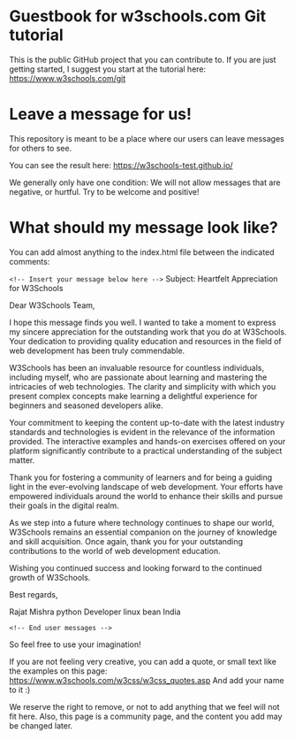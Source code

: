 # Guestbook for w3schools.com Git tutorial

This is the public GitHub project that you can contribute to.
If you are just getting started, I suggest you start at the tutorial here: https://www.w3schools.com/git

# Leave a message for us!
This repository is meant to be a place where our users can leave messages for others to see.

You can see the result here: https://w3schools-test.github.io/

We generally only have one condition: 
We will not allow messages that are negative, or hurtful. Try to be welcome and positive!

# What should my message look like?

You can add almost anything to the index.html file between the indicated comments:

`<!-- Insert your message below here -->`
Subject: Heartfelt Appreciation for W3Schools

Dear W3Schools Team,

I hope this message finds you well. I wanted to take a moment to express my sincere appreciation for the outstanding work that you do at W3Schools. Your dedication to providing quality education and resources in the field of web development has been truly commendable.

W3Schools has been an invaluable resource for countless individuals, including myself, who are passionate about learning and mastering the intricacies of web technologies. The clarity and simplicity with which you present complex concepts make learning a delightful experience for beginners and seasoned developers alike.

Your commitment to keeping the content up-to-date with the latest industry standards and technologies is evident in the relevance of the information provided. The interactive examples and hands-on exercises offered on your platform significantly contribute to a practical understanding of the subject matter.

Thank you for fostering a community of learners and for being a guiding light in the ever-evolving landscape of web development. Your efforts have empowered individuals around the world to enhance their skills and pursue their goals in the digital realm.

As we step into a future where technology continues to shape our world, W3Schools remains an essential companion on the journey of knowledge and skill acquisition. Once again, thank you for your outstanding contributions to the world of web development education.

Wishing you continued success and looking forward to the continued growth of W3Schools.

Best regards,

Rajat Mishra
python Developer
linux bean India



`<!-- End user messages -->`

So feel free to use your imagination!

If you are not feeling very creative, you can add a quote, or small text like the examples on this page: https://www.w3schools.com/w3css/w3css_quotes.asp
And add your name to it :)

We reserve the right to remove, or not to add anything that we feel will not fit here.
Also, this page is a community page, and the content you add may be changed later.
